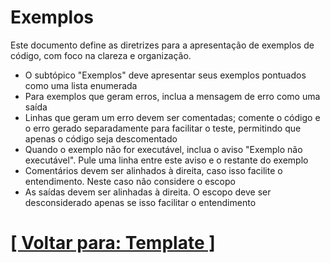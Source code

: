 # Exemplos

Este documento define as diretrizes para a apresentação de exemplos de código, com foco na clareza e organização.

- O subtópico "Exemplos" deve apresentar seus exemplos pontuados como uma lista enumerada
- Para exemplos que geram erros, inclua a mensagem de erro como uma saída
- Linhas que geram um erro devem ser comentadas; comente o código e o erro gerado separadamente para facilitar o teste, permitindo que apenas o código seja descomentado
- Quando o exemplo não for executável, inclua o aviso "Exemplo não executável". Pule uma linha entre este aviso e o restante do exemplo
- Comentários devem ser alinhados à direita, caso isso facilite o entendimento. Neste caso não considere o escopo
- As saídas devem ser alinhadas à direita. O escopo deve ser desconsiderado apenas se isso facilitar o entendimento

# [[ Voltar para: Template ]](./1-template.md)